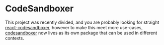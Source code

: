 # CodeSandboxer

This project was recently divided, and you are probably looking for straight [react-codesandboxer](/packages/react-codesandobxer/CHANGELOG.md), however to make this meet more use-cases, [codesandboxer](/packages/codesandobxer/CHANGELOG.md) now lives as its own package that can be used in different contexts.
